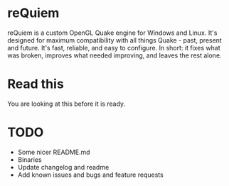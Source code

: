 reQuiem
=======

reQuiem is a custom OpenGL Quake engine for Windows and Linux.  It's designed for maximum compatibility with all things Quake - past, present and future.  It's fast, reliable, and easy to configure.  In short: it fixes what was broken, improves what needed improving, and leaves the rest alone.

Read this
=========

You are looking at this before it is ready. 

TODO
====

- Some nicer README.md
- Binaries
- Update changelog and readme
- Add known issues and bugs and feature requests
